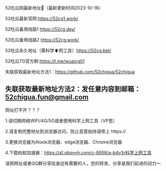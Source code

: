 52吃瓜网最新地址👋（最新更新时间2023-10-16）

52吃瓜最新官网:https://52cg1.work/

52吃瓜备用线路1 https://52cg.day/

52吃瓜备用线路2 https://52cg.work/

52吃瓜永久地址（需科学⬆️网工具）https://52cg.bet/

52吃瓜TG官方群:https://t.me/wuaicg01

失联获取最新地址方法1：https://github.com/52chigua/52chigua

失联获取最新地址方法2：发任意内容到邮箱：52chigua.fun@gmail.com
-----------------------------------------------------------------------------------------------------------------------------
网址打不开？？？

1.请切换网络WIFI/4G/5G或者使用科学上网工具（VP恩）

2.请复制完整地址到浏览器访问，防止恶意劫持请带上 https://

3.更换浏览器为Alook浏览器、edge浏览器、Chrome浏览器

4.下载蚂蚁加速器：https://a1.obqyyh.com/c-8958/a-b4y3r科学上网工具

请把网址或者QQ群分享给身边有需要的人，您的转发、分享是我们前进的动力～
